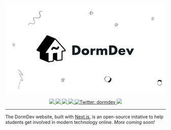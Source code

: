<!-- Banner Image -->

<p align="center">
<a href="https://dormdev.com"><img src="./public/assets/header.png" width="500" alt="DormDev header"></a>
</p>

<p align="center">
  <a aria-label="CircleCI" href="https://circleci.com/gh/dormdev/dormdev/tree/master">
    <img src="https://img.shields.io/circleci/build/github/dormdev/dormdev/master?style=flat-square">
  </a>
  <a aria-label="PRs Welcome" href="https://github.com/dormdev/dormdev/blob/master/CONTRIBUTING.md">
    <img src="https://img.shields.io/badge/PRs-welcome-brightgreen.svg?style=flat-square">
  </a>
  <a aria-label="Contributors" href="https://github.com/dormdev/dormdev/graphs/contributors">
    <img src="https://img.shields.io/github/contributors/dormdev/dormdev.svg?style=flat-square">
  </a>  
  <a aria-label="Join the community on Spectrum" href="https://spectrum.chat/dormdev">
    <img src="https://img.shields.io/badge/join%20the%20community-on%20spectrum-blue.svg?style=flat-square&colorB=3818E5">
  </a>
  <a aria-label="Follow @dormdev on Twitter" href="https://twitter.com/intent/follow?screen_name=dormdev">
    <img  alt="Twitter: dormdev" src="https://img.shields.io/twitter/follow/dormdev.svg?style=flat-square&label=Follow%20dormdev&logo=TWITTER&logoColor=FFFFFF&labelColor=00aced&logoWidth=15&color=lightgray" />
  </a>
  <a aria-label="License: Apache 2.0" href="https://github.com/dormdev/dormdev/blob/master/LICENSE">
    <img src="https://img.shields.io/badge/License-Apache%202.0-blue.svg?style=flat-square">
  </a>
</p>

---

The DormDev website, built with [Next.js](https://github.com/zeit/next.js), is an open-source initative to help students get involved in modern technology online. _More coming soon!_
